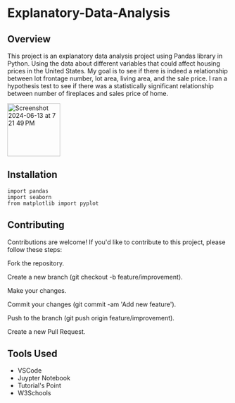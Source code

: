 # Explanatory-Data-Analysis

## Overview

This project is an explanatory data analysis project using Pandas library in Python. Using the data about different variables
that could affect housing prices in the United States. My goal is to see if there is indeed a relationship between lot frontage number, lot area,
living area, and the sale price. I ran a hypothesis test to see if there was a statistically significant relationship between number of fireplaces and sales price of home. 

<img width="120" alt="Screenshot 2024-06-13 at 7 21 49 PM" src="https://github.com/rp37458/Explanatory-Data-Analysis/assets/147536351/4128a3d5-e904-4278-8ebb-302e90fee16a">




## Installation

```
import pandas
import seaborn
from matplotlib import pyplot
```

## Contributing

Contributions are welcome! If you'd like to contribute to this project, please follow these steps:

Fork the repository.

Create a new branch (git checkout -b feature/improvement).

Make your changes.

Commit your changes (git commit -am 'Add new feature').

Push to the branch (git push origin feature/improvement).

Create a new Pull Request.


## Tools Used

- VSCode
- Juypter Notebook
- Tutorial's Point
- W3Schools

